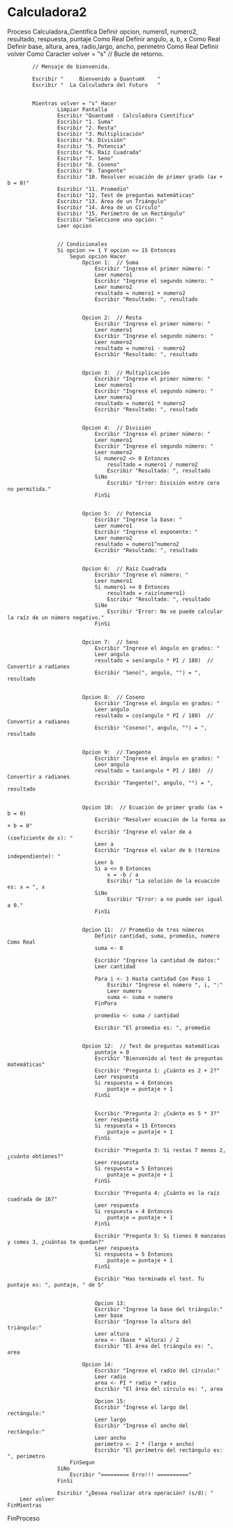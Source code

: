 # Calculadora2
Proceso Calculadora_Cientifica
    Definir opcion, numero1, numero2, resultado, respuesta, puntaje Como Real
    Definir angulo, a, b, x Como Real
	Definir base, altura, area, radio,largo, ancho, perimetro Como Real
    Definir volver Como Caracter
	volver = "s"  // Bucle de retorno.
	
			
			// Mensaje de bienvenida.
			
			Escribir "     Bienvenido a QuantumX    "
			Escribir "  La Calculadora del Futuro   "
			
			
			Mientras volver = "s" Hacer
					Limpiar Pantalla
					Escribir "QuantumX - Calculadora Científica"
					Escribir "1. Suma"
					Escribir "2. Resta"
					Escribir "3. Multiplicación"
					Escribir "4. División"
					Escribir "5. Potencia"
					Escribir "6. Raíz Cuadrada"
					Escribir "7. Seno"
					Escribir "8. Coseno"
					Escribir "9. Tangente"
					Escribir "10. Resolver ecuación de primer grado (ax + b = 0)"
					Escribir "11. Promedio"
					Escribir "12. Test de preguntas matemáticas"
					Escribir "13. Área de un Triángulo"
					Escribir "14. Área de un Círculo"
					Escribir "15. Perímetro de un Rectángulo"
					Escribir "Seleccione una opción: "
					Leer opcion
					
					
					// Condicionales 
					Si opcion >= 1 Y opcion <= 15 Entonces
						Segun opcion Hacer
							Opcion 1:  // Suma
								Escribir "Ingrese el primer número: "
								Leer numero1
								Escribir "Ingrese el segundo número: "
								Leer numero2
								resultado = numero1 + numero2
								Escribir "Resultado: ", resultado
								
								
							Opcion 2:  // Resta
								Escribir "Ingrese el primer número: "
								Leer numero1
								Escribir "Ingrese el segundo número: "
								Leer numero2
								resultado = numero1 - numero2
								Escribir "Resultado: ", resultado
								
								
							Opcion 3:  // Multiplicación
								Escribir "Ingrese el primer número: "
								Leer numero1
								Escribir "Ingrese el segundo número: "
								Leer numero2
								resultado = numero1 * numero2
								Escribir "Resultado: ", resultado
								
								
							Opcion 4:  // División
								Escribir "Ingrese el primer número: "
								Leer numero1
								Escribir "Ingrese el segundo número: "
								Leer numero2
								Si numero2 <> 0 Entonces
									resultado = numero1 / numero2
									Escribir "Resultado: ", resultado
								SiNo
									Escribir "Error: División entre cero no permitida."
								FinSi
								
								
							Opcion 5:  // Potencia
								Escribir "Ingrese la base: "
								Leer numero1
								Escribir "Ingrese el exponente: "
								Leer numero2
								resultado = numero1^numero2
								Escribir "Resultado: ", resultado
								
								
							Opcion 6:  // Raíz Cuadrada
								Escribir "Ingrese el número: "
								Leer numero1
								Si numero1 >= 0 Entonces
									resultado = raiz(numero1)
									Escribir "Resultado: ", resultado
								SiNo
									Escribir "Error: No se puede calcular la raíz de un número negativo."
								FinSi
								
								
							Opcion 7:  // Seno
								Escribir "Ingrese el ángulo en grados: "
								Leer angulo
								resultado = sen(angulo * PI / 180)  // Convertir a radianes
								Escribir "Seno(", angulo, "°) = ", resultado
								
								
							Opcion 8:  // Coseno
								Escribir "Ingrese el ángulo en grados: "
								Leer angulo
								resultado = cos(angulo * PI / 180)  // Convertir a radianes
								Escribir "Coseno(", angulo, "°) = ", resultado
								
								
							Opcion 9:  // Tangente
								Escribir "Ingrese el ángulo en grados: "
								Leer angulo
								resultado = tan(angulo * PI / 180)  // Convertir a radianes
								Escribir "Tangente(", angulo, "°) = ", resultado
								
								
							Opcion 10:  // Ecuación de primer grado (ax + b = 0)
								Escribir "Resolver ecuación de la forma ax + b = 0"
								Escribir "Ingrese el valor de a (coeficiente de x): "
								Leer a
								Escribir "Ingrese el valor de b (término independiente): "
								Leer b
								Si a <> 0 Entonces
									x = -b / a
									Escribir "La solución de la ecuación es: x = ", x
								SiNo
									Escribir "Error: a no puede ser igual a 0."
								FinSi
								
								
							Opcion 11:  // Promedio de tres números
								Definir cantidad, suma, promedio, numero Como Real
								suma <- 0
								
								Escribir "Ingrese la cantidad de datos:"
								Leer cantidad
								
								Para i <- 1 Hasta cantidad Con Paso 1
									Escribir "Ingrese el número ", i, ":"
									Leer numero
									suma <- suma + numero
								FinPara
								
								promedio <- suma / cantidad
								
								Escribir "El promedio es: ", promedio
								
								
							Opcion 12:  // Test de preguntas matemáticas
								puntaje = 0
								Escribir "Bienvenido al test de preguntas matemáticas"
								Escribir "Pregunta 1: ¿Cuánto es 2 + 2?"
								Leer respuesta
								Si respuesta = 4 Entonces
									puntaje = puntaje + 1
								FinSi
								
								
								Escribir "Pregunta 2: ¿Cuánto es 5 * 3?"
								Leer respuesta
								Si respuesta = 15 Entonces
									puntaje = puntaje + 1
								FinSi
								
								Escribir "Pregunta 3: Si restas 7 menos 2, ¿cuánto obtienes?"
								Leer respuesta
								Si respuesta = 5 Entonces
									puntaje = puntaje + 1
								FinSi
								
								Escribir "Pregunta 4: ¿Cuánto es la raíz cuadrada de 16?"
								Leer respuesta
								Si respuesta = 4 Entonces
									puntaje = puntaje + 1
								FinSi
								
								Escribir "Pregunta 5: Si tienes 8 manzanas y comes 3, ¿cuántas te quedan?"
								Leer respuesta
								Si respuesta = 5 Entonces
									puntaje = puntaje + 1
								FinSi
								
								Escribir "Has terminado el test. Tu puntaje es: ", puntaje, " de 5"
								
								
								Opcion 13:
								Escribir "Ingrese la base del triángulo:"
								Leer base
								Escribir "Ingrese la altura del triángulo:"
								Leer altura
								area <- (base * altura) / 2
								Escribir "El área del triángulo es: ", area
								
							Opcion 14: 
								Escribir "Ingrese el radio del círculo:"
								Leer radio
								area <- PI * radio * radio
								Escribir "El área del círculo es: ", area	
								
								Opcion 15:
								Escribir "Ingrese el largo del rectángulo:"
								Leer largo
								Escribir "Ingrese el ancho del rectángulo:"
								Leer ancho
								perimetro <- 2 * (largo + ancho)
								Escribir "El perímetro del rectángulo es: ", perimetro
						FinSegun
					SiNo
						Escribir "========= Erro!!! =========="
					FinSi
					
					Escribir "¿Desea realizar otra operación? (s/d): "
        Leer volver
    FinMientras
    
FinProceso
